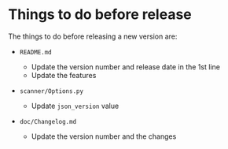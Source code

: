 # Things to do before release

The things to do before releasing a new version are:

* `README.md`
  * Update the version number and release date in the 1st line
  * Update the features

* `scanner/Options.py`
  * Update `json_version` value

* `doc/Changelog.md`
  * Update the version number and the changes
